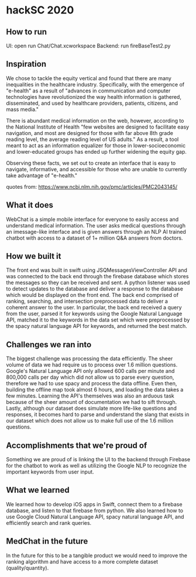# hackSC 2020

## How to run

UI: open run Chat/Chat.xcworkspace
Backend: run fireBaseTest2.py

## Inspiration

We chose to tackle the equity vertical and found that there are many inequalities in the healthcare industry. Specifically, with the emergence of "e-health" as a result of "advances in communication and computer technologies have revolutionized the way health information is gathered, disseminated, and used by healthcare providers, patients, citizens, and mass media."

There is abundant medical information on the web, however, according to the National Institute of Health "few websites are designed to facilitate easy navigation, and most are designed for those with far above 8th grade reading level, the average reading level of US adults." As a result, a tool meant to act as an information equalizer for those in lower-socioeconomic and lower-educated groups has ended up further widening the equity gap.

Observing these facts, we set out to create an interface that is easy to navigate, informative, and accessible for those who are unable to currently take advantage of "e-health."  

quotes from: https://www.ncbi.nlm.nih.gov/pmc/articles/PMC2043145/

## What it does

WebChat is a simple mobile interface for everyone to easily access and understand medical information. The user asks medical questions through an imessage-like interface and is given answers through an NLP AI trained chatbot with access to a dataset of 1+ million Q&A answers from doctors.

## How we built it

The front end was built in swift using JSQMessagesViewController API and was connected to the back end through the firebase database which stores the messages so they can be received and sent. A python listener was used to detect updates to the database and deliver a response to the database which would be displayed on the front end. The back end comprised of ranking, searching, and intersection preprocessed data to deliver a coherent answer to the user. In particular, the back end received a query from the user, parsed it for keywords using the Google Natural Language API, matched it to the keywords in the data set which were preprocessed by the spacy natural language API for keywords, and returned the best match.

## Challenges we ran into

The biggest challenge was processing the data efficiently. The sheer volume of data we had require us to process over 1.6 million questions. Google's Natural Language API only allowed 600 calls per minute and 800,000 calls per day which did not allow us to parse every question, therefore we had to use spacy and process the data offline. Even then, building the offline map took almost 6 hours, and loading the data takes a few minutes. Learning the API's themselves was also an arduous task because of the sheer amount of documentation we had to sift through. Lastly, although our dataset does simulate more life-like questions and responses, it becomes hard to parse and understand the slang that exists in our dataset which does not allow us to make full use of the 1.6 million questions.

## Accomplishments that we're proud of

Something we are proud of is linking the UI to the backend through Firebase for the chatbot to work as well as utilizing the Google NLP to recognize the important keywords from user input.

## What we learned

We learned how to develop iOS apps in Swift, connect them to a firebase database, and listen to that firebase from python. We also learned how to use Google Cloud Natural Language API, spacy natural language API, and efficiently search and rank queries.

## MedChat in the future

In the future for this to be a tangible product we would need to improve the ranking algorithm and have access to a more complete dataset (quality/quantity).

